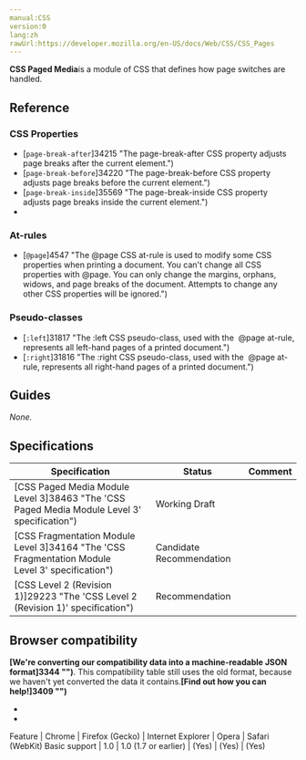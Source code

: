 ```yaml
---
manual:CSS
version:0
lang:zh
rawUrl:https://developer.mozilla.org/en-US/docs/Web/CSS/CSS_Pages
---
```






**CSS Paged Media**is a module of CSS that defines how page switches are handled.


## Reference<a name="Reference"></a>

### CSS Properties<a name="CSS_Properties"></a>

* [`page-break-after`]34215 "The page-break-after CSS property adjusts page breaks after the current element.")
* [`page-break-before`]34220 "The page-break-before CSS property adjusts page breaks before the current element.")
* [`page-break-inside`]35569 "The page-break-inside CSS property adjusts page breaks inside the current element.")
* 


### At-rules<a name="At-rules"></a>

* [`@page`]4547 "The @page CSS at-rule is used to modify some CSS properties when printing a document. You can't change all CSS properties with @page. You can only change the margins, orphans, widows, and page breaks of the document. Attempts to change any other CSS properties will be ignored.")


### Pseudo-classes<a name="Pseudo-classes"></a>

* [`:left`]31817 "The :left CSS pseudo-class, used with the  @page at-rule, represents all left-hand pages of a printed document.")
* [`:right`]31816 "The :right CSS pseudo-class, used with the  @page at-rule, represents all right-hand pages of a printed document.")


## Guides<a name="Guides"></a>


*None.*


## Specifications<a name="Specifications"></a>

Specification | Status | Comment 
 ---  |  ---  |  ---  | 
[CSS Paged Media Module Level 3]38463 "The 'CSS Paged Media Module Level 3' specification") | Working Draft |  
[CSS Fragmentation Module Level 3]34164 "The 'CSS Fragmentation Module Level 3' specification") | Candidate Recommendation |  
[CSS Level 2 (Revision 1)]29223 "The 'CSS Level 2 (Revision 1)' specification") | Recommendation |  


## Browser compatibility<a name="Browser_compatibility"></a>


**[We&#39;re converting our compatibility data into a machine-readable JSON format]3344 "")**. This compatibility table still uses the old format, because we haven&#39;t yet converted the data it contains.**[Find out how you can help!]3409 "")**


* 
* 

Feature | Chrome | Firefox (Gecko) | Internet Explorer | Opera | Safari (WebKit) 
Basic support | 1.0 | 1.0 (1.7 or earlier) | (Yes) | (Yes) | (Yes) 






